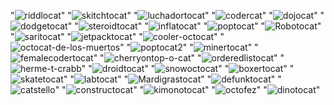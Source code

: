"![riddlocat](https://octodex.github.com/images/riddlocat.png)"
"![skitchtocat](https://octodex.github.com/images/skitchtocat.png)"
"![luchadortocat](https://octodex.github.com/images/luchadortocat.png)"
"![codercat](https://octodex.github.com/images/codercat.jpg)"
"![dojocat](https://octodex.github.com/images/dojocat.jpg)"
"![dodgetocat](https://octodex.github.com/images/dodgetocat_v2.png)"
"![steroidtocat](https://octodex.github.com/images/steroidtocat.png)"
"![inflatocat](https://octodex.github.com/images/inflatocat.png)"
"![poptocat](https://octodex.github.com/images/poptocat.png)"
"![Robotocat](https://octodex.github.com/images/Robotocat.png)"
"![saritocat](https://octodex.github.com/images/saritocat.png)"
"![jetpacktocat](https://octodex.github.com/images/jetpacktocat.png)"
"![cooler-octocat](https://octodex.github.com/images/twenty-percent-cooler-octocat.png)"
"![octocat-de-los-muertos](https://octodex.github.com/images/octocat-de-los-muertos.jpg)"
"![poptocat2](https://octodex.github.com/images/poptocat_v2.png)"
"![minertocat](https://octodex.github.com/images/minertocat.png)"
"![femalecodertocat](https://octodex.github.com/images/femalecodertocat.png)"
"![cherryontop-o-cat](https://octodex.github.com/images/cherryontop-o-cat.png)"
"![orderedlistocat](https://octodex.github.com/images/orderedlistocat.png)"
"![herme-t-crabb](https://octodex.github.com/images/herme-t-crabb.png)"
"![droidtocat](https://octodex.github.com/images/droidtocat.png)"
"![snowoctocat](https://octodex.github.com/images/snowoctocat.png)"
"![boxertocat](https://octodex.github.com/images/boxertocat_octodex.jpg)"
"![skatetocat](https://octodex.github.com/images/skatetocat.png)"
"![labtocat](https://octodex.github.com/images/labtocat.png)"
"![Mardigrastocat](https://octodex.github.com/images/Mardigrastocat.png)"
"![defunktocat](https://octodex.github.com/images/defunktocat.png)"
"![catstello](https://octodex.github.com/images/catstello.png)"
"![constructocat](https://octodex.github.com/images/constructocat2.jpg)"
"![kimonotocat](https://octodex.github.com/images/kimonotocat.png)"
"![octofez](https://octodex.github.com/images/octofez.png)"
"![dinotocat](https://octodex.github.com/images/dinotocat.png)"
